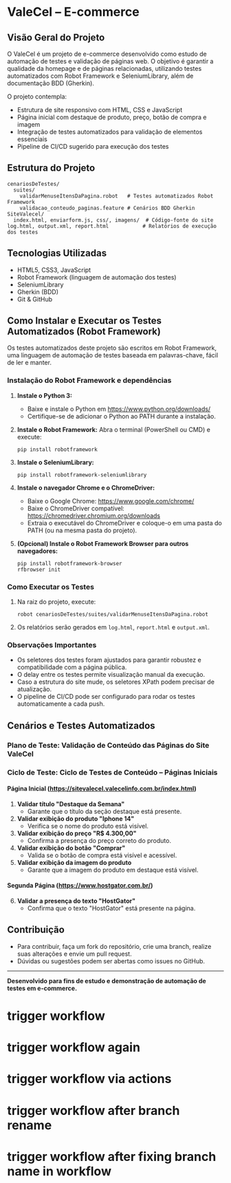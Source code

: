 <!-- Trigger workflow: alteração para forçar execução do GitHub Actions -->
# ValeCel – E-commerce

## Visão Geral do Projeto

O ValeCel é um projeto de e-commerce desenvolvido como estudo de automação de testes e validação de páginas web. O objetivo é garantir a qualidade da homepage e de páginas relacionadas, utilizando testes automatizados com Robot Framework e SeleniumLibrary, além de documentação BDD (Gherkin).

O projeto contempla:
- Estrutura de site responsivo com HTML, CSS e JavaScript
- Página inicial com destaque de produto, preço, botão de compra e imagem
- Integração de testes automatizados para validação de elementos essenciais
- Pipeline de CI/CD sugerido para execução dos testes

## Estrutura do Projeto

```
cenariosDeTestes/
  suites/
    validarMenuseItensDaPagina.robot   # Testes automatizados Robot Framework
    validacao_conteudo_paginas.feature # Cenários BDD Gherkin
SiteValecel/
  index.html, enviarform.js, css/, imagens/  # Código-fonte do site
log.html, output.xml, report.html           # Relatórios de execução dos testes
```

## Tecnologias Utilizadas
- HTML5, CSS3, JavaScript
- Robot Framework (linguagem de automação dos testes)
- SeleniumLibrary
- Gherkin (BDD)
- Git & GitHub

## Como Instalar e Executar os Testes Automatizados (Robot Framework)

Os testes automatizados deste projeto são escritos em Robot Framework, uma linguagem de automação de testes baseada em palavras-chave, fácil de ler e manter.

### Instalação do Robot Framework e dependências

1. **Instale o Python 3:**
   - Baixe e instale o Python em https://www.python.org/downloads/
   - Certifique-se de adicionar o Python ao PATH durante a instalação.

2. **Instale o Robot Framework:**
   Abra o terminal (PowerShell ou CMD) e execute:
   ```
   pip install robotframework
   ```

3. **Instale o SeleniumLibrary:**
   ```
   pip install robotframework-seleniumlibrary
   ```

4. **Instale o navegador Chrome e o ChromeDriver:**
   - Baixe o Google Chrome: https://www.google.com/chrome/
   - Baixe o ChromeDriver compatível: https://chromedriver.chromium.org/downloads
   - Extraia o executável do ChromeDriver e coloque-o em uma pasta do PATH (ou na mesma pasta do projeto).

5. **(Opcional) Instale o Robot Framework Browser para outros navegadores:**
   ```
   pip install robotframework-browser
   rfbrowser init
   ```

### Como Executar os Testes

1. Na raiz do projeto, execute:
   ```
   robot cenariosDeTestes/suites/validarMenuseItensDaPagina.robot
   ```
2. Os relatórios serão gerados em `log.html`, `report.html` e `output.xml`.

### Observações Importantes
- Os seletores dos testes foram ajustados para garantir robustez e compatibilidade com a página pública.
- O delay entre os testes permite visualização manual da execução.
- Caso a estrutura do site mude, os seletores XPath podem precisar de atualização.
- O pipeline de CI/CD pode ser configurado para rodar os testes automaticamente a cada push.

## Cenários e Testes Automatizados

### Plano de Teste: Validação de Conteúdo das Páginas do Site ValeCel
### Ciclo de Teste: Ciclo de Testes de Conteúdo – Páginas Iniciais

#### Página Inicial (https://sitevalecel.valecelinfo.com.br/index.html)

1. **Validar título "Destaque da Semana"**
   - Garante que o título da seção destaque está presente.
2. **Validar exibição do produto "Iphone 14"**
   - Verifica se o nome do produto está visível.
3. **Validar exibição do preço "R$ 4.300,00"**
   - Confirma a presença do preço correto do produto.
4. **Validar exibição do botão "Comprar"**
   - Valida se o botão de compra está visível e acessível.
5. **Validar exibição da imagem do produto**
   - Garante que a imagem do produto em destaque está visível.

#### Segunda Página (https://www.hostgator.com.br/)
6. **Validar a presença do texto "HostGator"**
   - Confirma que o texto "HostGator" está presente na página.

## Contribuição
- Para contribuir, faça um fork do repositório, crie uma branch, realize suas alterações e envie um pull request.
- Dúvidas ou sugestões podem ser abertas como issues no GitHub.

---

**Desenvolvido para fins de estudo e demonstração de automação de testes em e-commerce.**
# trigger workflow
# trigger workflow again
# trigger workflow via actions
# trigger workflow after branch rename
# trigger workflow after fixing branch name in workflow
